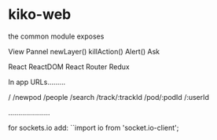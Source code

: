 # kiko-web

the common module exposes

View
Pannel
newLayer()
killAction()
Alert()
Ask



React
ReactDOM
React Router
Redux


In app URLs.........

/
/newpod
/people
/search
/track/:trackId
/pod/:podId
/:userId

.....................


for sockets.io add:
``import io from 'socket.io-client';